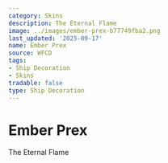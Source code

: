 ```yaml
---
category: Skins
description: The Eternal Flame
image: ../images/ember-prex-b77749fba2.png
last_updated: '2025-09-17'
name: Ember Prex
source: WFCD
tags:
- Ship Decoration
- Skins
tradable: false
type: Ship Decoration
---
```


# Ember Prex

The Eternal Flame

